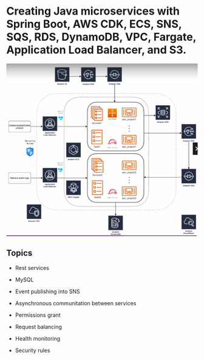 # Creating Java microservices with Spring Boot, AWS CDK, ECS, SNS, SQS, RDS, DynamoDB, VPC, Fargate, Application Load Balancer, and S3.

![aws course infra](https://github.com/gabriel-rcpereira/aws-course/blob/main/images/course-infra.png)


## Topics

- Rest services

- MySQL

- Event publishing into SNS

- Asynchronous communitation between services

- Permissions grant

- Request balancing

- Health monitoring

- Security rules

